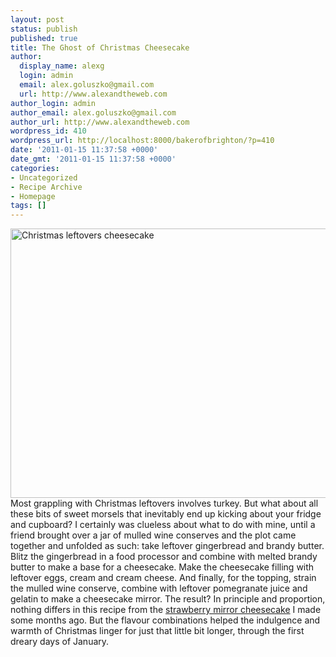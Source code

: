 ```yaml
---
layout: post
status: publish
published: true
title: The Ghost of Christmas Cheesecake
author:
  display_name: alexg
  login: admin
  email: alex.goluszko@gmail.com
  url: http://www.alexandtheweb.com
author_login: admin
author_email: alex.goluszko@gmail.com
author_url: http://www.alexandtheweb.com
wordpress_id: 410
wordpress_url: http://localhost:8000/bakerofbrighton/?p=410
date: '2011-01-15 11:37:58 +0000'
date_gmt: '2011-01-15 11:37:58 +0000'
categories:
- Uncategorized
- Recipe Archive
- Homepage
tags: []
---
```

<p><a href="http://localhost:8000/bakerofbrighton/wp-content/uploads/2011/01/P1010497-copy.jpg"><img class="alignnone size-medium wp-image-411" title="Christmas leftovers cheesecake" src="http://localhost:8000/bakerofbrighton/wp-content/uploads/2011/01/P1010497-copy-620x431.jpg" alt="Christmas leftovers cheesecake" width="620" height="431" /></a><br />
Most grappling with Christmas leftovers involves turkey. But what about all these bits of sweet morsels that inevitably end up kicking about your fridge and cupboard? I certainly was clueless about what to do with mine, until a friend brought over a jar of mulled wine conserves and the plot came together and unfolded as such: take leftover gingerbread and brandy butter. Blitz the gingerbread in a food processor and combine with melted brandy butter to make a base for a cheesecake. Make the cheesecake filling with leftover eggs, cream and cream cheese. And finally, for the topping, strain the mulled wine conserve, combine with leftover pomegranate juice and gelatin to make a cheesecake mirror. The result? In principle and proportion, nothing differs in this recipe from the <a href="http://localhost:8000/bakerofbrighton/strawberry-mirror-cheesecake/">strawberry mirror cheesecake</a> I made some months ago. But the flavour combinations helped the indulgence and warmth of Christmas linger for just that little bit longer, through the first dreary days of January.</p>

